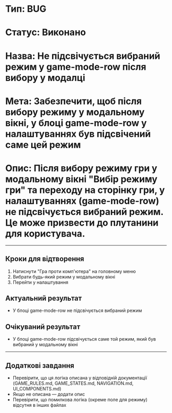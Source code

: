 # Тип: BUG
# Статус: Виконано
# Назва: Не підсвічується вибраний режим у game-mode-row після вибору у модалці
# Мета: Забезпечити, щоб після вибору режиму у модальному вікні, у блоці game-mode-row у налаштуваннях був підсвічений саме цей режим
# Опис: Після вибору режиму гри у модальному вікні "Вибір режиму гри" та переходу на сторінку гри, у налаштуваннях (game-mode-row) не підсвічується вибраний режим. Це може призвести до плутанини для користувача.

---

## Кроки для відтворення
1. Натиснути "Гра проти комп'ютера" на головному меню
2. Вибрати будь-який режим у модальному вікні
3. Перейти у налаштування

## Актуальний результат
- У блоці game-mode-row не підсвічується вибраний режим

## Очікуваний результат
- У блоці game-mode-row підсвічується саме той режим, який був вибраний у модальному вікні

---

## Додаткові завдання
- Перевірити, що ця логіка описана у відповідній документації (GAME_RULES.md, GAME_STATES.md, NAVIGATION.md, UI_COMPONENTS.md)
- Якщо не описана — додати опис
- Перевірити, що помилкова логіка (окреме поле для режиму) відсутня в інших файлах 